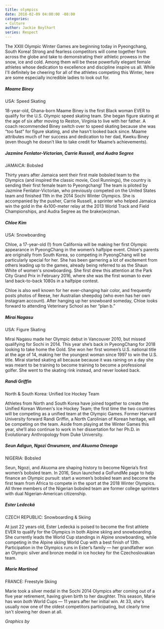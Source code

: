 ```yaml
---
title: olympics
date: 2018-02-09 04:00:00 -08:00
categories:
- Culture
author: Jackie Boylhart
series: Respect
---
```


The XXIII Olympic Winter Games are beginning today in Pyeongchang, South Korea! Strong and fearless competitors will come together from across the globe and take to demonstrating their athletic prowess in the snow, ice and cold. Among them will be these powerfully elegant female athletes whose dedication to excellence and discipline inspire us all. While I'll definitely be cheering for all of the athletes competing this Winter, here are some especially incredible ladies to look out for.

##### Maame Biney

USA: Speed Skating

18-year-old, Ghana-born Maame Biney is the first Black woman EVER to qualify for the U.S. Olympic speed skating team. She began figure skating at the age of six after moving to Reston, Virginia to live with her father. A coach recommended Biney switch over to speed skating because she was “too fast” for figure skating, and she hasn’t looked back since. Maame attributes much of her success and dedication to her dad, Kweku Biney (even though he doesn’t like to take credit for Maame’s achievements).

##### Jazmine Fenlator-Victorian, Carrie Russell, and Audra Segree

JAMAICA: Bobsled

Thirty years after Jamaica sent their first male bobsled team to the Olympics (and inspired the classic movie, Cool Runnings), the country is sending their first female team to Pyeongchang! The team is piloted by Jazmine Fenlator-Victorian, who previously competed on the United States team and finished 11th in the 2014 Sochi Winter Olympics. She is accompanied by the pusher, Carrie Russell, a sprinter who helped Jamaica win the gold in the 4x100-meter relay at the 2013 World Track and Field Championships, and Audra Segree as the brake(wo)man.

##### Chloe Kim

USA: Snowboarding

Chloe, a 17-year-old (!) from California will be making her first Olympic appearance in PyeongChang in the women’s halfpipe event. Chloe's parents are originally from South Korea, so competing in PyeongChang will be particularly special for her. She has been garnering a lot of excitement from others leading up to the games, already being referred to as the Shaun White of women's snowboarding. She first drew this attention at the Park City Grand Prix in February 2016, where she was the first woman to ever land back-to-back 1080s in a halfpipe contest.

Chloe is also well known for her ever-changing hair color, and frequently posts photos of Reese, her Australian sheepdog (who even has her own Instagram account). After hanging up her snowboard someday, Chloe looks forward to attending Veterinary School as her “plan b.”

##### Mirai Nagasu

USA: Figure Skating

Mirai Nagasu made her Olympic debut in Vancouver 2010, but missed qualifying for Sochi in 2014. This year she’s back in PyeongChang for 2018 looking to take home the Gold. She won her first women’s U.S. national title at the age of 14, making her the youngest woman since 1997 to win the U.S. title. Mirai started skating all because because it was raining on a day she was meant to be training to become training to become a professional golfer. She went to the skating rink instead, and never looked back.

##### Randi Griffin

North & South Korea: Unified Ice Hockey Team

Athletes from North and South Korea have joined together to create the Unified Korean Women's Ice Hockey Team; the first time the two countries will be competing as a unified team at the Olympic Games. Former Harvard University forward Randi Griffin, a North Carolinian of Korean heritage, will be competing on the team. Aside from playing at the Winter Games this year, she’ll also continue to work in her dissertation for her Ph.D. in Evolutionary Anthropology from Duke University.

##### Seun Adigun, Ngozi Onwumere, and Akuoma Omeoga

NIGERIA: Bobsled

Seun, Ngozi, and Akuoma are shaping history to become Nigeria’s first women’s bobsled team. In 2016, Seun launched a GoFundMe page to help finance an Olympic pursuit: start a women’s bobsled team and become the first team from Africa to compete in the sport at the 2018 Winter Olympics. All three members of the Nigerian bobsled team are former college sprinters with dual Nigerian-American citizenship.

##### Ester Ledecká

CZECH REPUBLIC: Snowboarding & Skiing

At just 22 years old, Ester Ledecká is poised to become the first athlete EVER to qualify for the Olympics in both Alpine skiing and snowboarding. She currently leads the World Cup standings in Alpine snowboarding, while competing in the Alpine skiing World Cup with a best finish of 13th. Participation in the Olympics runs in Ester’s family — her grandfather won an Olympic silver and bronze medal in ice hockey for the Czechoslovakian team.

##### Marie Martinod

FRANCE: Freestyle Skiing

Marie took a silver medal in the Sochi 2014 Olympics after coming out of a five year retirement, having given birth to her daughter. This season, Marie has won *both* World Cups — 11 years after her initial win. At 33, she's usually now one of the oldest competitors participating, but clearly time isn't slowing her down at all.

*Graphics by*